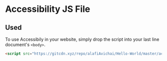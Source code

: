 # Accessibility JS File



## Used

To use Accessibily in your website, simply drop the script into your last line document's `<body>`.

```html
<script src="https://gitcdn.xyz/repo/alafiAvichai/Hello-World/master/accessibilityScript.js"></script>
 
```

